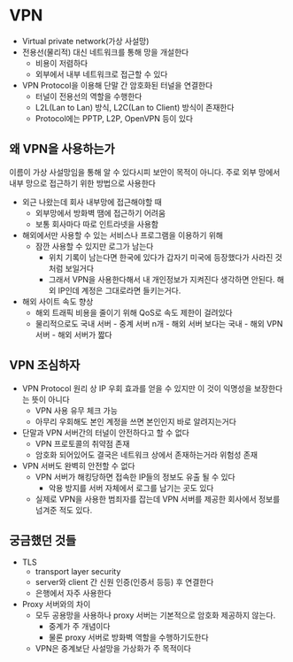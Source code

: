 # VPN

* Virtual private network(가상 사설망)
* 전용선(물리적) 대신 네트워크를 통해 망을 개설한다
	* 비용이 저렴하다
	* 외부에서 내부 네트워크로 접근할 수 있다
* VPN Protocol을 이용해 단말 간  암호화된 터널을 연결한다
	* 터널이 전용선의 역할을 수행한다
	* L2L(Lan to Lan) 방식, L2C(Lan to Client) 방식이 존재한다
	* Protocol에는 PPTP, L2P, OpenVPN 등이 있다
	
## 왜 VPN을 사용하는가

이름이 가상 사설망임을 통해 알 수 있다시피 보안이 목적이 아니다. 주로 외부 망에서 내부 망으로 접근하기 위한 방법으로 사용한다

* 외근 나왔는데 회사 내부망에 접근해야할 때
	* 외부망에서 방화벽 땜에 접근하기 어려움
	* 보통 회사마다 따로 인트라넷을 사용함
* 해외에서만 사용할 수 있는 서비스나 프로그램을 이용하기 위해
	*  잠깐 사용할 수 있지만 로그가 남는다
		* 위치 기록이 남는다면 한국에 있다가 갑자기 미국에 등장했다가 사라진 것처럼 보일거다
		* 그래서 VPN을 사용한다해서 내 개인정보가 지켜진다 생각하면 안된다. 해외 IP인데 계정은 그대로라면 들키는거다.
* 해외 사이트 속도 향상
	* 해외 트래픽 비용을 줄이기 위해 QoS로 속도 제한이 걸려있다
	* 물리적으로도 국내 서버 - 중계 서버 n개 - 해외 서버 보다는 국내 - 해외 VPN 서버 - 해외 서버가 짧다

## VPN 조심하자

* VPN Protocol 원리 상 IP 우회 효과를 얻을 수 있지만 이 것이 익명성을 보장한다는 뜻이 아니다
	* VPN 사용 유무 체크 가능
	* 아무리 우회해도 본인 계정을 쓰면 본인인지 바로 알려지는거다
* 단말과 VPN 서버간의 터널이 안전하다고 할 수 없다
	* VPN 프로토콜의 취약점 존재
	* 암호화 되어있어도 결국은 네트워크 상에서 존재하는거라 위험성 존재
* VPN 서버도 완벽히 안전할 수 없다	
	* VPN 서버가 해킹당하면 접속한 IP들의 정보도 유출 될 수 있다
		* 악용 방지를 서버 자체에서 로그를 남기는 곳도 있다
	* 실제로 VPN을 사용한 범죄자를 잡는데 VPN 서버를 제공한 회사에서 정보를 넘겨준 적도 있다.

## 궁금했던 것들

* TLS
	* transport layer security
	* server와 client 간 신원 인증(인증서 등등) 후 연결한다
	* 은행에서 자주 사용한다
* Proxy 서버와의 차이
	* 모두 공용망을 사용하나 proxy 서버는 기본적으로 암호화 제공하지 않는다.
		* 중계가 주 개념이다
		* 물론 proxy 서버로 방화벽 역할을 수행하기도한다
	* VPN은 중계보단 사설망을 가상화가 주 목적이다

